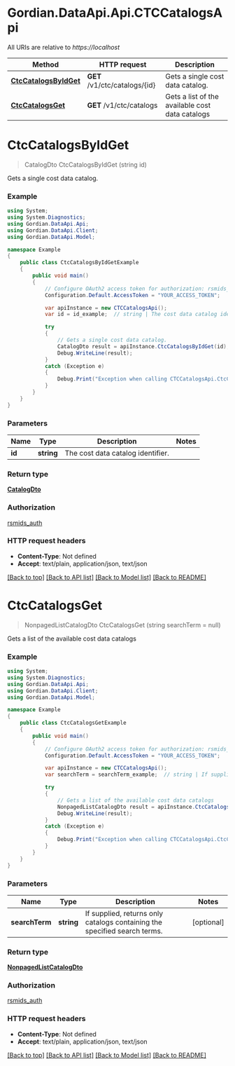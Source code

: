 # Gordian.DataApi.Api.CTCCatalogsApi

All URIs are relative to *https://localhost*

Method | HTTP request | Description
------------- | ------------- | -------------
[**CtcCatalogsByIdGet**](CTCCatalogsApi.md#ctccatalogsbyidget) | **GET** /v1/ctc/catalogs/{id} | Gets a single cost data catalog.
[**CtcCatalogsGet**](CTCCatalogsApi.md#ctccatalogsget) | **GET** /v1/ctc/catalogs | Gets a list of the available cost data catalogs


<a name="ctccatalogsbyidget"></a>
# **CtcCatalogsByIdGet**
> CatalogDto CtcCatalogsByIdGet (string id)

Gets a single cost data catalog.

### Example
```csharp
using System;
using System.Diagnostics;
using Gordian.DataApi.Api;
using Gordian.DataApi.Client;
using Gordian.DataApi.Model;

namespace Example
{
    public class CtcCatalogsByIdGetExample
    {
        public void main()
        {
            // Configure OAuth2 access token for authorization: rsmids_auth
            Configuration.Default.AccessToken = "YOUR_ACCESS_TOKEN";

            var apiInstance = new CTCCatalogsApi();
            var id = id_example;  // string | The cost data catalog identifier.

            try
            {
                // Gets a single cost data catalog.
                CatalogDto result = apiInstance.CtcCatalogsByIdGet(id);
                Debug.WriteLine(result);
            }
            catch (Exception e)
            {
                Debug.Print("Exception when calling CTCCatalogsApi.CtcCatalogsByIdGet: " + e.Message );
            }
        }
    }
}
```

### Parameters

Name | Type | Description  | Notes
------------- | ------------- | ------------- | -------------
 **id** | **string**| The cost data catalog identifier. | 

### Return type

[**CatalogDto**](CatalogDto.md)

### Authorization

[rsmids_auth](../README.md#rsmids_auth)

### HTTP request headers

 - **Content-Type**: Not defined
 - **Accept**: text/plain, application/json, text/json

[[Back to top]](#) [[Back to API list]](../README.md#documentation-for-api-endpoints) [[Back to Model list]](../README.md#documentation-for-models) [[Back to README]](../README.md)

<a name="ctccatalogsget"></a>
# **CtcCatalogsGet**
> NonpagedListCatalogDto CtcCatalogsGet (string searchTerm = null)

Gets a list of the available cost data catalogs

### Example
```csharp
using System;
using System.Diagnostics;
using Gordian.DataApi.Api;
using Gordian.DataApi.Client;
using Gordian.DataApi.Model;

namespace Example
{
    public class CtcCatalogsGetExample
    {
        public void main()
        {
            // Configure OAuth2 access token for authorization: rsmids_auth
            Configuration.Default.AccessToken = "YOUR_ACCESS_TOKEN";

            var apiInstance = new CTCCatalogsApi();
            var searchTerm = searchTerm_example;  // string | If supplied, returns only catalogs containing the specified search terms. (optional) 

            try
            {
                // Gets a list of the available cost data catalogs
                NonpagedListCatalogDto result = apiInstance.CtcCatalogsGet(searchTerm);
                Debug.WriteLine(result);
            }
            catch (Exception e)
            {
                Debug.Print("Exception when calling CTCCatalogsApi.CtcCatalogsGet: " + e.Message );
            }
        }
    }
}
```

### Parameters

Name | Type | Description  | Notes
------------- | ------------- | ------------- | -------------
 **searchTerm** | **string**| If supplied, returns only catalogs containing the specified search terms. | [optional] 

### Return type

[**NonpagedListCatalogDto**](NonpagedListCatalogDto.md)

### Authorization

[rsmids_auth](../README.md#rsmids_auth)

### HTTP request headers

 - **Content-Type**: Not defined
 - **Accept**: text/plain, application/json, text/json

[[Back to top]](#) [[Back to API list]](../README.md#documentation-for-api-endpoints) [[Back to Model list]](../README.md#documentation-for-models) [[Back to README]](../README.md)

